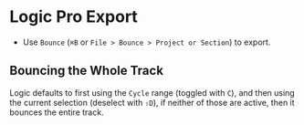 # Logic Pro Export

- Use `Bounce` (`⌘B` or `File > Bounce > Project or Section`) to export.

## Bouncing the Whole Track

Logic defaults to first using the `Cycle` range (toggled with `C`), and then using the current selection (deselect with `⇧D`), if neither of those are active, then it bounces the entire track.
